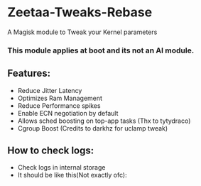 # Zeetaa-Tweaks-Rebase
A Magisk module to Tweak your Kernel parameters

### This module applies at boot and its not an AI module.

## Features:
- Reduce Jitter Latency
- Optimizes Ram Management
- Reduce Performance spikes
- Enable ECN negotiation by default
- Allows sched boosting on top-app tasks (Thx to tytydraco)
- Cgroup Boost (Credits to darkhz for uclamp tweak)

## How to check logs:
- Check logs in internal storage
- It should be like this(Not exactly ofc):
